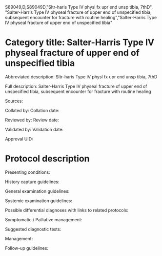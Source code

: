 S89049,D,S89049D,"Sltr-haris Type IV physl fx upr end unsp tibia, 7thD", "Salter-Harris Type IV physeal fracture of upper end of unspecified tibia, subsequent encounter for fracture with routine healing","Salter-Harris Type IV physeal fracture of upper end of unspecified tibia"
# Category title: Salter-Harris Type IV physeal fracture of upper end of unspecified tibia

Abbreviated description: Sltr-haris Type IV physl fx upr end unsp tibia, 7thD

Full description: Salter-Harris Type IV physeal fracture of upper end of unspecified tibia, subsequent encounter for fracture with routine healing

Sources:

Collated by:
Collation date:

Reviewed by:
Review date:

Validated by:
Validation date:

Approval UID:

# Protocol description

Presenting conditions:

History capture guidelines:

General examination guidelines:

Systemic examination guidelines:

Possible differential diagnoses with links to related protocols:

Symptomatic / Palliative management:

Suggested diagnostic tests:

Management:

Follow-up guidelines:
